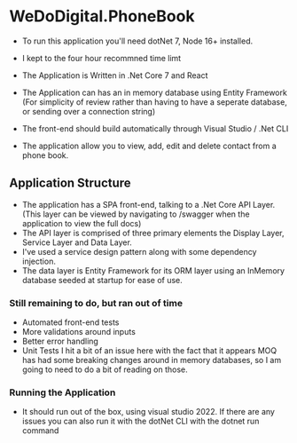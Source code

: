 # WeDoDigital.PhoneBook

* To run this application you'll need dotNet 7, Node 16+ installed.
* I kept to the four hour recommned time limt

* The Application is Written in .Net Core 7 and React
* The Application can has an in memory database using Entity Framework (For simplicity of review rather than having to have a seperate database, or sending over a connection string)
* The front-end should build automatically through Visual Studio / .Net CLI
* The application allow you to view, add, edit and delete contact from a phone book.


## Application Structure
* The application has a SPA front-end, talking to a .Net Core API Layer. (This layer can be viewed by navigating to /swagger when the application to view the full docs)
* The API layer is comprised of three primary elements the Display Layer, Service Layer and Data Layer. 
* I've used a service design pattern along with some dependency injection.
* The data layer is Entity Framework for its ORM layer using an InMemory database seeded at startup for ease of use.


### Still remaining to do, but ran out of time
* Automated front-end tests
* More validations around inputs
* Better error handling
* Unit Tests I hit a bit of an issue here with the fact that it appears MOQ has had some breaking changes around in memory databases, so I am going to need to do a bit of reading on those.

### Running the Application

* It should run out of the box, using visual studio 2022. If there are any issues you can also run it with the dotNet CLI with the dotnet run command